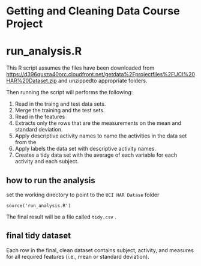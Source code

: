 Getting and Cleaning Data Course Project
========================================

# run_analysis.R

This R script assumes the files have been downloaded from 
  https://d396qusza40orc.cloudfront.net/getdata%2Fprojectfiles%2FUCI%20HAR%20Dataset.zip
and unzippedto appropriate folders.

Then  running the script will performs the following:

1. Read in the traing and test data sets.
2. Merge the training and the test sets.
3. Read in the features
2. Extracts only the rows that are the measurements on the mean and standard deviation. 
3. Apply descriptive activity names to name the activities in the data set from the 
4. Apply labels the data set with descriptive activity names. 
5. Creates a tidy data set with the average of each variable for each activity and each subject. 


## how to run the analysis

set the working directory to point to the  `UCI HAR Datase` folder

```
source('run_analysis.R')
```

The final result will be a file called `tidy.csv` .

## final tidy dataset

Each row in the final, clean dataset contains subject, activity, and measures for all required features (i.e., mean or standard deviation).
